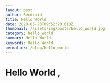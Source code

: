 ```yaml
---
layout: post
author: Secdroid
title: Hello World
date: 2020-05-23T09:52:20.613Z
thumbnail: /assets/img/posts/hello_world.jpg
category: hello_world
summary: Hello World
keywords: Hello World
permalink: /blog/hello_world
---
```

# Hello World ,
